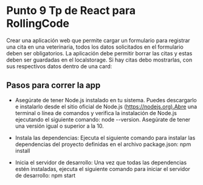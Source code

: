 # Punto 9 Tp de React para RollingCode

Crear una aplicación web que permite cargar un formulario para registrar una cita
en una veterinaria, todos los datos solicitados en el formulario deben ser
obligatorios.
La aplicación debe permitir borrar las citas y estas deben ser guardadas en el
localstorage.
Si hay citas debo mostrarlas, con sus respectivos datos dentro de una card:

## Pasos para correr la app

- Asegúrate de tener Node.js instalado en tu sistema. Puedes descargarlo e instalarlo desde el sitio oficial de Node.js (<https://nodejs.org).Abre> una terminal o línea de comandos y verifica la instalación de Node.js ejecutando el siguiente comando: node --version. Asegúrate de tener una versión igual o superior a la 10.

- Instala las dependencias: Ejecuta el siguiente comando para instalar las dependencias del proyecto definidas en el archivo package.json: npm install

- Inicia el servidor de desarrollo: Una vez que todas las dependencias estén instaladas, ejecuta el siguiente comando para iniciar el servidor de desarrollo: npm start

